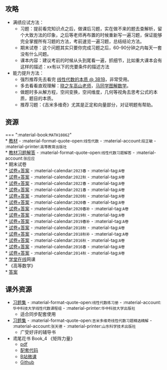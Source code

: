 ## 攻略  
- 满绩应试方法：  
    - 习题：提前看完知识点之后，做课后习题，实在做不来的题去查解析，留个大致方法的印象，之后等老师再布置的时候重新写一遍习题，保证能够完全掌握所有习题的方法，考前速览一遍习题，总结结论方法。  
    - 期末试卷：这个问题其实只要你完成习题之后，60-90分钟之内每天一套没有什么问题。  
    - 课本内容：建议考前的时候从头到尾看一遍，抓细节，比如重大课本会有这样的描述：xx有以下的充要条件的描述方法  
- 能力提升方法：  
    - 强烈推荐先去看完 [线性代数的本质 @ 3B1B](https://www.bilibili.com/video/BV1ys411472E)，非常受用。  
    - 多去看看直观理解：[晓之车高山老师](https://space.bilibili.com/138962930)，[马同学图解数学](https://space.bilibili.com/355876061)。  
    - 做题时多从解方程，空间变换，空间维度，几何等视角去思考公式的本质，题目的本质。  
    - 推荐习题：《吉米多维奇》尤其是正定和向量部分，对证明题有帮助。  

## 资源
=== ":material-book:`MATH10862`"  
    * [教材](http://api.xtaoa.com/api/lanzou.php?url=https://cqu-openlib.lanzout.com/iYpIg2c7uk2j&type=down) - :material-format-quote-open:`线性代数` - :material-account:`段正敏` - :material-printer:`高等教育出版社`  
        * [教材习题解答](http://api.xtaoa.com/api/lanzou.php?url=https://cqu-openlib.lanzout.com/iThs6276srlc&type=down) - :material-format-quote-open:`线性代数习题解答` - :material-account:`张应应`  
    * 期末试卷  
        * [试卷+答案](http://api.xtaoa.com/api/lanzou.php?url=https://cqu-openlib.lanzout.com/iTeqy276sv3i&type=down) - :material-calendar:`2023春` - :material-tag:`A卷`  
        * [试卷+答案](http://api.xtaoa.com/api/lanzou.php?url=https://cqu-openlib.lanzout.com/iQOBV276sv1g&type=down) - :material-calendar:`2022秋` - :material-tag:`A卷`  
        * [试卷+答案](http://api.xtaoa.com/api/lanzou.php?url=https://cqu-openlib.lanzout.com/iL1P6276suxc&type=down) - :material-calendar:`2022春` - :material-tag:`A卷`  
        * [试卷+答案](http://api.xtaoa.com/api/lanzou.php?url=https://cqu-openlib.lanzout.com/ijIYQ276suti&type=down) - :material-calendar:`2021春` - :material-tag:`A卷`  
        * [试卷+答案](http://api.xtaoa.com/api/lanzou.php?url=https://cqu-openlib.lanzout.com/iPWP3276supe&type=down) - :material-calendar:`2020秋` - :material-tag:`A卷`  
        * [试卷+答案](http://api.xtaoa.com/api/lanzou.php?url=https://cqu-openlib.lanzout.com/iZBM9276suih&type=down) - :material-calendar:`2020春` - :material-tag:`A卷`  
        * [试卷+答案](http://api.xtaoa.com/api/lanzou.php?url=https://cqu-openlib.lanzout.com/iojMc276sula&type=down) - :material-calendar:`2020春补` - :material-tag:`A卷`  
        * [试卷+答案](http://api.xtaoa.com/api/lanzou.php?url=https://cqu-openlib.lanzout.com/iGAX8276sudc&type=down) - :material-calendar:`2019秋` - :material-tag:`A卷`  
        * [试卷+答案](http://api.xtaoa.com/api/lanzou.php?url=https://cqu-openlib.lanzout.com/i31Cu276su9i&type=down) - :material-calendar:`2019春补` - :material-tag:`A卷`  
        * [试卷+答案](http://api.xtaoa.com/api/lanzou.php?url=https://cqu-openlib.lanzout.com/ib6Le276su1a&type=down) - :material-calendar:`2018秋` - :material-tag:`A卷`  
        * [试卷+答案](http://api.xtaoa.com/api/lanzou.php?url=https://cqu-openlib.lanzout.com/ibxlB276su5e&type=down) - :material-calendar:`2018秋补` - :material-tag:`A卷`  
        * [试卷+答案](http://api.xtaoa.com/api/lanzou.php?url=https://cqu-openlib.lanzout.com/ioIXL276su0j&type=down) - :material-calendar:`2016秋` - :material-tag:`A卷`  
        * [试卷+答案](http://api.xtaoa.com/api/lanzou.php?url=https://cqu-openlib.lanzout.com/iLcYS276stmf&type=down) - :material-calendar:`2016春` - :material-tag:`A卷`  
        * [试卷+答案](http://api.xtaoa.com/api/lanzou.php?url=https://cqu-openlib.lanzout.com/iE5X0276stib&type=down) - :material-calendar:`2014秋` - :material-tag:`A卷`  
    * [学堂在线](https://www.xuetangx.com/)网课  
        * 《高等数学》  
            * [答案](http://api.xtaoa.com/api/lanzou.php?url=https://cqu-openlib.lanzout.com/ilbAG276sb2h&type=down)  

## 课外资源
- [习题集](http://api.xtaoa.com/api/lanzou.php?url=https://cqu-openlib.lanzout.com/iEFsr276saze&type=down) - :material-format-quote-open:`线性代数练习册` - :material-account:`华中科技大学线性代数课程组` - :material-printer:`华中科技大学出版社`  
    - 适合同步配套使用
- [习题集](http://api.xtaoa.com/api/lanzou.php?url=https://cqu-openlib.lanzout.com/iDJqd276sarg&type=down) - :material-format-quote-open:`吉米多维奇线性代数习题精选精解` - :material-account:`张天德` - :material-printer:`山东科学技术出版社`  
    - 广受好评的辅导书  
- 鸢尾花书 Book_4 《矩阵力量》  
    - [pdf](http://api.xtaoa.com/api/lanzou.php?url=https://cqu-openlib.lanzout.com/iiiE7276se8b&type=down)  
    - [配套代码](http://api.xtaoa.com/api/lanzou.php?url=https://cqu-openlib.lanzout.com/imfk1276sebe&type=down)  
    - [B站微课](https://space.bilibili.com/513194466)  
    - [Github](https://github.com/Visualize-ML/Book4_Power-of-Matrix)  